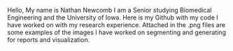 Hello, My name is Nathan Newcomb I am a Senior studying Biomedical Engineering and the University of Iowa.
Here is my Github with my code I have worked on with my research experience.
Attached in the .png files are some examples of the images I have worked on segmenting and generating for reports and visualization.

